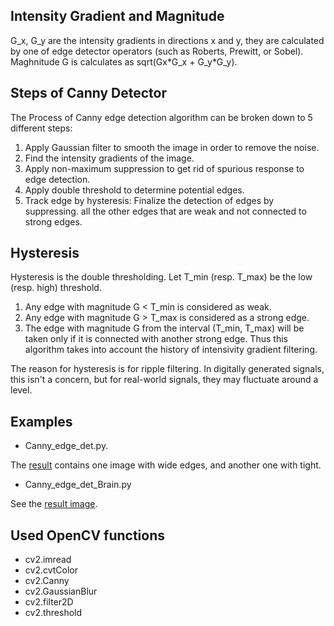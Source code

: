 
## Intensity Gradient and Magnitude

G_x, G_y are the intensity gradients in directions x and y,
they are calculated by one of edge detector operators 
(such as Roberts, Prewitt, or Sobel). Maghnitude G is calculates 
as sqrt(Gx\*G_x + G_y\*G_y).

## Steps of Canny Detector

The Process of Canny edge detection algorithm can be broken down to 5 different steps:

1. Apply Gaussian filter to smooth the image in order to remove the noise.
2. Find the intensity gradients of the image.
3. Apply non-maximum suppression to get rid of spurious response to edge detection.
4. Apply double threshold to determine potential edges.
5. Track edge by hysteresis: Finalize the detection of edges by suppressing. 
   all the other edges that are weak and not connected to strong edges.
   
## Hysteresis

Hysteresis is the double thresholding. Let T_min (resp. T_max) be the low (resp. high)
threshold. 
1. Any edge with magnitude G < T_min is considered as weak.
2. Any edge with magnitude G > T_max is considered as a strong edge.
3. The edge with magnitude G from the interval (T_min, T_max) will be taken
   only if it is connected with another strong edge. Thus this algorithm 
   takes into account the history of intensivity gradient filtering.   
    
The reason for hysteresis is for ripple filtering. 
In digitally generated signals, this isn't a concern, but for real-world signals, 
they may fluctuate around a level.   

## Examples

   * Canny_edge_det.py.  
   
   The [result](https://github.com/Rafael1s/Computer-Vision-Udacity/blob/master/Canny-Edge-Detector/wide_and_tight_edges.png) contains one image with wide edges, and another one with tight.
   
   * Canny_edge_det_Brain.py
   
   See the [result image](https://github.com/Rafael1s/Computer-Vision-Udacity/blob/master/Canny-Edge-Detector/brain_two_images.png).
 
## Used OpenCV functions   
 * cv2.imread 
 * cv2.cvtColor
 * cv2.Canny
 * cv2.GaussianBlur
 * cv2.filter2D
 * cv2.threshold
 
 

   
